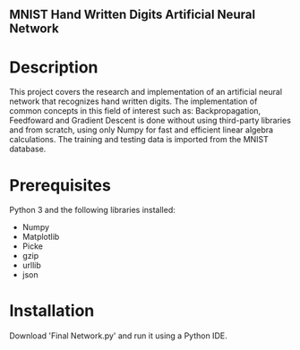 ## MNIST Hand Written Digits Artificial Neural Network

# Description

This project covers the research and implementation of an artificial neural network that recognizes hand written digits.
The implementation of common concepts in this field of interest such as: Backpropagation, Feedfoward and Gradient Descent 
is done without using third-party libraries and from scratch, using only Numpy for fast and efficient linear algebra calculations.
The training and testing data is imported from the MNIST database.

# Prerequisites

Python 3 and the following libraries installed:
 - Numpy 
 - Matplotlib
 - Picke
 - gzip
 - urllib
 - json 
 

# Installation

Download 'Final Network.py' and run it using a Python IDE.

